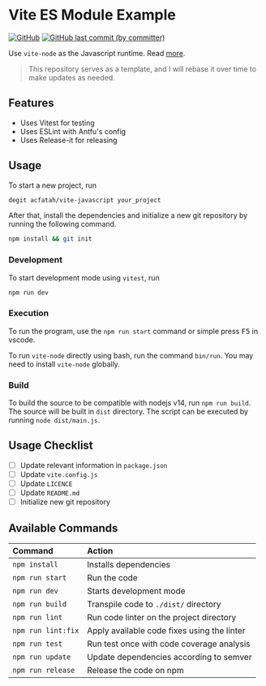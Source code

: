 # Vite ES Module Example

<p>
  <a href="./LICENSE">
  <img alt="GitHub" src="https://img.shields.io/github/license/acfatah/vite-javascript?style=flat-square"></a>

  <a href="https://github.com/acfatah/vite-javascript/commits/main">
  <img alt="GitHub last commit (by committer)" src="https://img.shields.io/github/last-commit/acfatah/vite-javascript?display_timestamp=committer&style=flat-square"></a>
</p>

Use `vite-node` as the Javascript runtime. Read [more](https://github.com/vitest-dev/vitest/tree/main/packages/vite-node#readme).

> This repository serves as a template, and I will rebase it over time to make updates as needed.

## Features

- Uses Vitest for testing
- Uses ESLint with Antfu's config
- Uses Release-it for releasing

## Usage

To start a new project, run

```bash
degit acfatah/vite-javascript your_project
```

After that, install the dependencies and initialize a new git repository by running the following command.

```bash
npm install && git init
```

### Development

To start development mode using `vitest`, run

```bash
npm run dev
```

### Execution

To run the program, use the `npm run start` command or simple press <kbd>F5</kbd> in vscode.

To run `vite-node` directly using bash, run the command `bin/run`. You may need to install `vite-node` globally.

### Build

To build the source to be compatible with nodejs v14, run `npm run build`.
The source will be built in `dist` directory. The script can be executed by
running `node dist/main.js`.

## Usage Checklist

- [ ] Update relevant information in `package.json`
- [ ] Update `vite.config.js`
- [ ] Update `LICENCE`
- [ ] Update `README.md`
- [ ] Initialize new git repository

## Available Commands

| Command            | Action                                      |
| :----------------- | :------------------------------------------ |
| `npm install`      | Installs dependencies                       |
| `npm run start`    | Run the code                                |
| `npm run dev`      | Starts development mode                     |
| `npm run build`    | Transpile code to `./dist/` directory       |
| `npm run lint`     | Run code linter on the project directory    |
| `npm run lint:fix` | Apply available code fixes using the linter |
| `npm run test`     | Run test once with code coverage analysis   |
| `npm run update`   | Update dependencies according to semver     |
| `npm run release`  | Release the code on npm                     |
